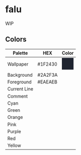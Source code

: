 # falu
 WIP

## Colors
|Palette|HEX|Color|
|-----|-----|-----|
|Wallpaper|#1F2430|![Colored box][wallpaper]|
|Background|#2A2F3A||
|Foreground|#EAEAEB||
|Current Line|   |   |
|Comment|   |   |
|Cyan|   |   |
|Green|   |   |
|Orange|   |   |
|Pink|   |   |
|Purple|   |   |
|Red|   |   |
|Yellow|   |   |

[wallpaper]:img/wallpaper.png